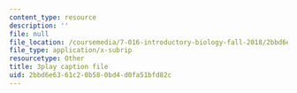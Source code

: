 ```yaml
---
content_type: resource
description: ''
file: null
file_location: /coursemedia/7-016-introductory-biology-fall-2018/2bbd6e6361c20b580bd4d0fa51bfd82c_fWt9yHslDo.srt
file_type: application/x-subrip
resourcetype: Other
title: 3play caption file
uid: 2bbd6e63-61c2-0b58-0bd4-d0fa51bfd82c
---
```

